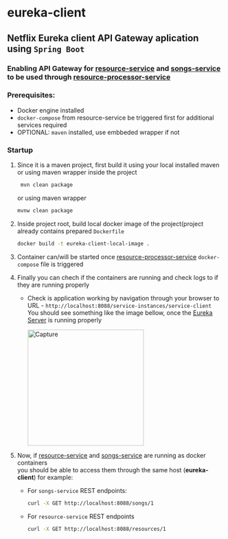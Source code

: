 # eureka-client

## Netflix Eureka client API Gateway aplication using `Spring Boot`
### Enabling API Gateway for [resource-service](https://github.com/Branjash/resource-service) and [songs-service](https://github.com/Branjash/songs-service) to be used through [resource-processor-service](https://github.com/Branjash/resource-processor)

### Prerequisites:

  - Docker engine installed
  - `docker-compose` from resource-service be triggered first for additional services required
  - OPTIONAL: `maven` installed, use embbeded wrapper if not

### Startup

  1. Since it is a maven project, first build it using your local installed maven or using maven wrapper inside the project
     ```bash
      mvn clean package
     ```
      or using maven wrapper
      ```bash
      mvnw clean package
      ```
  
  2. Inside project root, build local docker image of the project(project already contains prepared `Dockerfile`
     ```bash
     docker build -t eureka-client-local-image .
     ```
     
  4. Container can/will be started once [resource-processor-service](https://github.com/Branjash/resource-processor) `docker-compose` file is triggered  
    
  5. Finally you can chech if the containers are running and check logs to if they are running properly
  
     - Check is application working by navigation through your browser to URL - `http://localhost:8088/service-instances/service-client` <br>
       You should see something like the image bellow, once the [Eureka Server](https://github.com/Branjash/eureka-server) is running properly <br>
       
       <img width="270" alt="Capture" src="https://user-images.githubusercontent.com/115099821/199920412-32d970eb-e982-4092-b2fc-5f0cbdbd8fe2.PNG">

  
  6. Now, if [resource-service](https://github.com/Branjash/resource-service) and [songs-service](https://github.com/Branjash/songs-service) are running as docker containers <br>
     you should be able to access them through the same host (**eureka-client**) for example:
     
        - For `songs-service` REST endpoints:  
          ```bash
          curl -X GET http://localhost:8088/songs/1
          ```
          
        - For `resource-service` REST endpoints
          ```bash
          curl -X GET http://localhost:8088/resources/1
          ```
